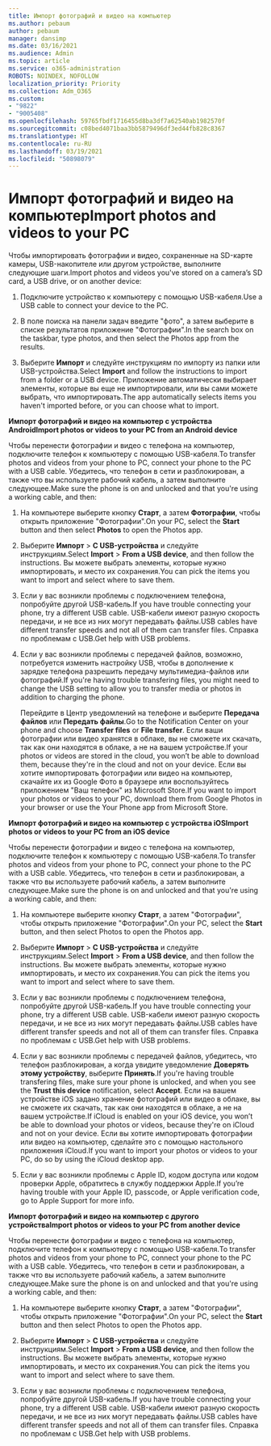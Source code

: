 ```yaml
---
title: Импорт фотографий и видео на компьютер
ms.author: pebaum
author: pebaum
manager: dansimp
ms.date: 03/16/2021
ms.audience: Admin
ms.topic: article
ms.service: o365-administration
ROBOTS: NOINDEX, NOFOLLOW
localization_priority: Priority
ms.collection: Adm_O365
ms.custom:
- "9822"
- "9005408"
ms.openlocfilehash: 59765fbdf1716455d8ba3df7a62540ab1982570f
ms.sourcegitcommit: c08bed4071baa3bb5879496df3ed44fb828c8367
ms.translationtype: HT
ms.contentlocale: ru-RU
ms.lasthandoff: 03/19/2021
ms.locfileid: "50898079"
---
```

# <a name="import-photos-and-videos-to-your-pc"></a><span data-ttu-id="ff39a-102">Импорт фотографий и видео на компьютер</span><span class="sxs-lookup"><span data-stu-id="ff39a-102">Import photos and videos to your PC</span></span>

<span data-ttu-id="ff39a-103">Чтобы импортировать фотографии и видео, сохраненные на SD-карте камеры, USB-накопителе или другом устройстве, выполните следующие шаги.</span><span class="sxs-lookup"><span data-stu-id="ff39a-103">Import photos and videos you've stored on a camera’s SD card, a USB drive, or on another device:</span></span>

1. <span data-ttu-id="ff39a-104">Подключите устройство к компьютеру с помощью USB-кабеля.</span><span class="sxs-lookup"><span data-stu-id="ff39a-104">Use a USB cable to connect your device to the PC.</span></span>

1. <span data-ttu-id="ff39a-105">В поле поиска на панели задач введите "фото", а затем выберите в списке результатов приложение "Фотографии".</span><span class="sxs-lookup"><span data-stu-id="ff39a-105">In the search box on the taskbar, type photos, and then select the Photos app from the results.</span></span>

1. <span data-ttu-id="ff39a-106">Выберите **Импорт** и следуйте инструкциям по импорту из папки или USB-устройства.</span><span class="sxs-lookup"><span data-stu-id="ff39a-106">Select **Import** and follow the instructions to import from a folder or a USB device.</span></span> <span data-ttu-id="ff39a-107">Приложение автоматически выбирает элементы, которые вы еще не импортировали, или вы сами можете выбрать, что импортировать.</span><span class="sxs-lookup"><span data-stu-id="ff39a-107">The app automatically selects items you haven't imported before, or you can choose what to import.</span></span>

<span data-ttu-id="ff39a-108">**Импорт фотографий и видео на компьютер с устройства Android**</span><span class="sxs-lookup"><span data-stu-id="ff39a-108">**Import photos or videos to your PC from an Android device**</span></span>

<span data-ttu-id="ff39a-109">Чтобы перенести фотографии и видео с телефона на компьютер, подключите телефон к компьютеру с помощью USB-кабеля.</span><span class="sxs-lookup"><span data-stu-id="ff39a-109">To transfer photos and videos from your phone to PC, connect your phone to the PC with a USB cable.</span></span> <span data-ttu-id="ff39a-110">Убедитесь, что телефон в сети и разблокирован, а также что вы используете рабочий кабель, а затем выполните следующее.</span><span class="sxs-lookup"><span data-stu-id="ff39a-110">Make sure the phone is on and unlocked and that you're using a working cable, and then:</span></span>

1. <span data-ttu-id="ff39a-111">На компьютере выберите кнопку **Старт**, а затем **Фотографии**, чтобы открыть приложение "Фотографии".</span><span class="sxs-lookup"><span data-stu-id="ff39a-111">On your PC, select the **Start** button and then select **Photos** to open the Photos app.</span></span>

1. <span data-ttu-id="ff39a-112">Выберите **Импорт** > **С USB-устройства** и следуйте инструкциям.</span><span class="sxs-lookup"><span data-stu-id="ff39a-112">Select **Import** > **From a USB device**, and then follow the instructions.</span></span> <span data-ttu-id="ff39a-113">Вы можете выбрать элементы, которые нужно импортировать, и место их сохранения.</span><span class="sxs-lookup"><span data-stu-id="ff39a-113">You can pick the items you want to import and select where to save them.</span></span>

1. <span data-ttu-id="ff39a-114">Если у вас возникли проблемы с подключением телефона, попробуйте другой USB-кабель.</span><span class="sxs-lookup"><span data-stu-id="ff39a-114">If you have trouble connecting your phone, try a different USB cable.</span></span> <span data-ttu-id="ff39a-115">USB-кабели имеют разную скорость передачи, и не все из них могут передавать файлы.</span><span class="sxs-lookup"><span data-stu-id="ff39a-115">USB cables have different transfer speeds and not all of them can transfer files.</span></span> <span data-ttu-id="ff39a-116">Справка по проблемам с USB.</span><span class="sxs-lookup"><span data-stu-id="ff39a-116">Get help with USB problems.</span></span>

1. <span data-ttu-id="ff39a-117">Если у вас возникли проблемы с передачей файлов, возможно, потребуется изменить настройку USB, чтобы в дополнение к зарядке телефона разрешить передачу мультимедиа-файлов или фотографий.</span><span class="sxs-lookup"><span data-stu-id="ff39a-117">If you're having trouble transfering files, you might need to change the USB setting to allow you to transfer media or photos in addition to charging the phone.</span></span> 

    <span data-ttu-id="ff39a-118">Перейдите в Центр уведомлений на телефоне и выберите **Передача файлов** или **Передать файлы**.</span><span class="sxs-lookup"><span data-stu-id="ff39a-118">Go to the Notification Center on your phone and choose **Transfer files** or **File transfer**.</span></span> <span data-ttu-id="ff39a-119">Если ваши фотографии или видео хранятся в облаке, вы не сможете их скачать, так как они находятся в облаке, а не на вашем устройстве.</span><span class="sxs-lookup"><span data-stu-id="ff39a-119">If your photos or videos are stored in the cloud, you won’t be able to download them, because they're in the cloud and not on your device.</span></span> <span data-ttu-id="ff39a-120">Если вы хотите импортировать фотографии или видео на компьютер, скачайте их из Google Фото в браузере или воспользуйтесь приложением "Ваш телефон" из Microsoft Store.</span><span class="sxs-lookup"><span data-stu-id="ff39a-120">If you want to import your photos or videos to your PC, download them from Google Photos in your browser or use the Your Phone app from Microsoft Store.</span></span>

<span data-ttu-id="ff39a-121">**Импорт фотографий и видео на компьютер с устройства iOS**</span><span class="sxs-lookup"><span data-stu-id="ff39a-121">**Import photos or videos to your PC from an iOS device**</span></span>

<span data-ttu-id="ff39a-122">Чтобы перенести фотографии и видео с телефона на компьютер, подключите телефон к компьютеру с помощью USB-кабеля.</span><span class="sxs-lookup"><span data-stu-id="ff39a-122">To transfer photos and videos from your phone to PC, connect your phone to the PC with a USB cable.</span></span> <span data-ttu-id="ff39a-123">Убедитесь, что телефон в сети и разблокирован, а также что вы используете рабочий кабель, а затем выполните следующее.</span><span class="sxs-lookup"><span data-stu-id="ff39a-123">Make sure the phone is on and unlocked and that you're using a working cable, and then:</span></span>

1. <span data-ttu-id="ff39a-124">На компьютере выберите кнопку **Старт**, а затем "Фотографии", чтобы открыть приложение "Фотографии".</span><span class="sxs-lookup"><span data-stu-id="ff39a-124">On your PC, select the **Start** button, and then select Photos to open the Photos app.</span></span>

1. <span data-ttu-id="ff39a-125">Выберите **Импорт** > **С USB-устройства** и следуйте инструкциям.</span><span class="sxs-lookup"><span data-stu-id="ff39a-125">Select **Import** > **From a USB device**, and then follow the instructions.</span></span> <span data-ttu-id="ff39a-126">Вы можете выбрать элементы, которые нужно импортировать, и место их сохранения.</span><span class="sxs-lookup"><span data-stu-id="ff39a-126">You can pick the items you want to import and select where to save them.</span></span>

1. <span data-ttu-id="ff39a-127">Если у вас возникли проблемы с подключением телефона, попробуйте другой USB-кабель.</span><span class="sxs-lookup"><span data-stu-id="ff39a-127">If you have trouble connecting your phone, try a different USB cable.</span></span> <span data-ttu-id="ff39a-128">USB-кабели имеют разную скорость передачи, и не все из них могут передавать файлы.</span><span class="sxs-lookup"><span data-stu-id="ff39a-128">USB cables have different transfer speeds and not all of them can transfer files.</span></span> <span data-ttu-id="ff39a-129">Справка по проблемам с USB.</span><span class="sxs-lookup"><span data-stu-id="ff39a-129">Get help with USB problems.</span></span>

1. <span data-ttu-id="ff39a-130">Если у вас возникли проблемы с передачей файлов, убедитесь, что телефон разблокирован, а когда увидите уведомление **Доверять этому устройству**, выберите **Принять**.</span><span class="sxs-lookup"><span data-stu-id="ff39a-130">If you're having trouble transfering files, make sure your phone is unlocked, and when you see the **Trust this device** notification, select **Accept**.</span></span> <span data-ttu-id="ff39a-131">Если на вашем устройстве iOS задано хранение фотографий или видео в облаке, вы не сможете их скачать, так как они находятся в облаке, а не на вашем устройстве.</span><span class="sxs-lookup"><span data-stu-id="ff39a-131">If iCloud is enabled on your iOS device, you won’t be able to download your photos or videos, because they're on iCloud and not on your device.</span></span> <span data-ttu-id="ff39a-132">Если вы хотите импортировать фотографии или видео на компьютер, сделайте это с помощью настольного приложения iCloud.</span><span class="sxs-lookup"><span data-stu-id="ff39a-132">If you want to import your photos or videos to your PC, do so by using the iCloud desktop app.</span></span>

1. <span data-ttu-id="ff39a-133">Если у вас возникли проблемы с Apple ID, кодом доступа или кодом проверки Apple, обратитесь в службу поддержки Apple.</span><span class="sxs-lookup"><span data-stu-id="ff39a-133">If you’re having trouble with your Apple ID, passcode, or Apple verification code, go to Apple Support for more info.</span></span>

<span data-ttu-id="ff39a-134">**Импорт фотографий и видео на компьютер с другого устройства**</span><span class="sxs-lookup"><span data-stu-id="ff39a-134">**Import photos or videos to your PC from another device**</span></span>

<span data-ttu-id="ff39a-135">Чтобы перенести фотографии и видео с телефона на компьютер, подключите телефон к компьютеру с помощью USB-кабеля.</span><span class="sxs-lookup"><span data-stu-id="ff39a-135">To transfer photos and videos from your phone to PC, connect your phone to the PC with a USB cable.</span></span> <span data-ttu-id="ff39a-136">Убедитесь, что телефон в сети и разблокирован, а также что вы используете рабочий кабель, а затем выполните следующее.</span><span class="sxs-lookup"><span data-stu-id="ff39a-136">Make sure the phone is on and unlocked and that you're using a working cable, and then:</span></span>

1. <span data-ttu-id="ff39a-137">На компьютере выберите кнопку **Старт**, а затем "Фотографии", чтобы открыть приложение "Фотографии".</span><span class="sxs-lookup"><span data-stu-id="ff39a-137">On your PC, select the **Start** button and then select Photos to open the Photos app.</span></span>

1. <span data-ttu-id="ff39a-138">Выберите **Импорт** > **С USB-устройства** и следуйте инструкциям.</span><span class="sxs-lookup"><span data-stu-id="ff39a-138">Select **Import** > **From a USB device**, and then follow the instructions.</span></span> <span data-ttu-id="ff39a-139">Вы можете выбрать элементы, которые нужно импортировать, и место их сохранения.</span><span class="sxs-lookup"><span data-stu-id="ff39a-139">You can pick the items you want to import and select where to save them.</span></span>

1. <span data-ttu-id="ff39a-140">Если у вас возникли проблемы с подключением телефона, попробуйте другой USB-кабель.</span><span class="sxs-lookup"><span data-stu-id="ff39a-140">If you have trouble connecting your phone, try a different USB cable.</span></span> <span data-ttu-id="ff39a-141">USB-кабели имеют разную скорость передачи, и не все из них могут передавать файлы.</span><span class="sxs-lookup"><span data-stu-id="ff39a-141">USB cables have different transfer speeds and not all of them can transfer files.</span></span> <span data-ttu-id="ff39a-142">Справка по проблемам с USB.</span><span class="sxs-lookup"><span data-stu-id="ff39a-142">Get help with USB problems.</span></span>



